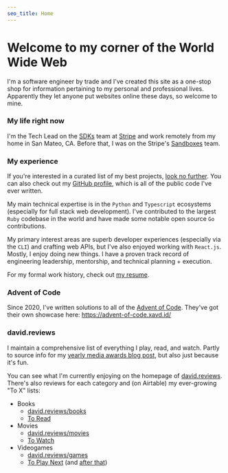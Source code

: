 ```yaml
---
seo_title: Home
---
```


# Welcome to my corner of the World Wide Web

I'm a software engineer by trade and I've created this site as a one-stop shop for information pertaining to my personal and professional lives. Apparently they let anyone put websites online these days, so welcome to mine.

### My life right now

I'm the Tech Lead on the [SDKs](https://docs.stripe.com/libraries#server-side-libraries) team at [Stripe](https://stripe.com) and work remotely from my home in San Mateo, CA. Before that, I was on the Stripe's [Sandboxes](https://docs.stripe.com/sandboxes) team.

### My experience

If you're interested in a curated list of my best projects, [look no further](/projects). You can also check out my [GitHub profile](https://github.com/xavdid), which is all of the public code I've ever written.

My main technical expertise is in the `Python` and `Typescript` ecosystems (especially for full stack web development). I've contributed to the largest `Ruby` codebase in the world and have made some notable open source `Go` contributions.

My primary interest areas are superb developer experiences (especially via the `CLI`) and crafting web APIs, but I've also enjoyed working with `React.js`. Mostly, I enjoy doing new things. I have a proven track record of engineering leadership, mentorship, and technical planning + execution.

For my formal work history, check out [my resume](/resume).

### Advent of Code

Since 2020, I've written solutions to all of the [Advent of Code](https://adventofcode.com/). They've got their own showcase here: https://advent-of-code.xavd.id/

### david.reviews

I maintain a comprehensive list of everything I play, read, and watch. Partly to source info for my [yearly media awards blog post](/blog/tags/yearly-review), but also just because it's fun.

You can see what I'm currently enjoying on the homepage of [david.reviews](https://david.reviews/). There's also reviews for each category and (on Airtable) my ever-growing "To X" lists:

- Books
  - [david.reviews/books](https://david.reviews/books/)
  - [To Read](https://airtable.com/shrzRTbsZiBhVeugG)
- Movies
  - [david.reviews/movies](https://david.reviews/movies/)
  - [To Watch](https://airtable.com/shrqygVZ287Gh2Y09)
- Videogames
  - [david.reviews/games](https://david.reviews/games/)
  - [To Play Next](https://airtable.com/shrajGTisjQqBwxLf) (and [after that](https://airtable.com/shrMB1f0PQcfg1tnM))
